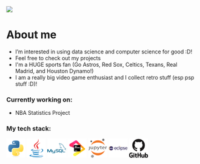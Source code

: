<img src = "https://i.giphy.com/media/v1.Y2lkPTc5MGI3NjExdW15aHJkbzZ2MXZtdWZ4YjRqNGs2bnR2ZGxiODJtMmJ3dHdzOXFkeCZlcD12MV9pbnRlcm5hbF9naWZfYnlfaWQmY3Q9Zw/CuuSHzuc0O166MRfjt/giphy.gif" width = "150">

# About me 
-  I’m interested in using data science and computer science for good :D!
- Feel free to check out my projects 
- I'm a HUGE sports fan (Go Astros, Red Sox, Celtics, Texans, Real Madrid, and Houston Dynamo!)
- I am a really big video game enthusiast and I collect retro stuff (esp psp stuff :D)!

### Currently working on:
- NBA Statistics Project

### My tech stack:
  <div>
    <img src = "https://github.com/devicons/devicon/blob/master/icons/python/python-original.svg" width = "50" height = "50">
    <img src = "https://github.com/devicons/devicon/blob/master/icons/java/java-original.svg" width = "50" height = "50">
    <img src = "https://github.com/devicons/devicon/blob/master/icons/mysql/mysql-plain-wordmark.svg" width = "50" height = "50">
    <img src = "https://github.com/devicons/devicon/blob/master/icons/jetbrains/jetbrains-original.svg" width = "50" height = "50">
    <img src = "https://github.com/devicons/devicon/blob/master/icons/jupyter/jupyter-original-wordmark.svg" width = "50" height = "50">
    <img src = "https://github.com/devicons/devicon/blob/master/icons/eclipse/eclipse-original-wordmark.svg" width = "50" height = "50">
    <img src = "https://github.com/devicons/devicon/blob/master/icons/github/github-original-wordmark.svg" width = "50" height = "50">
    
    

  </div>

<!---
alondracastroval/alondracastroval is a ✨ special ✨ repository because its `README.md` (this file) appears on your GitHub profile.
You can click the Preview link to take a look at your changes.
--->
